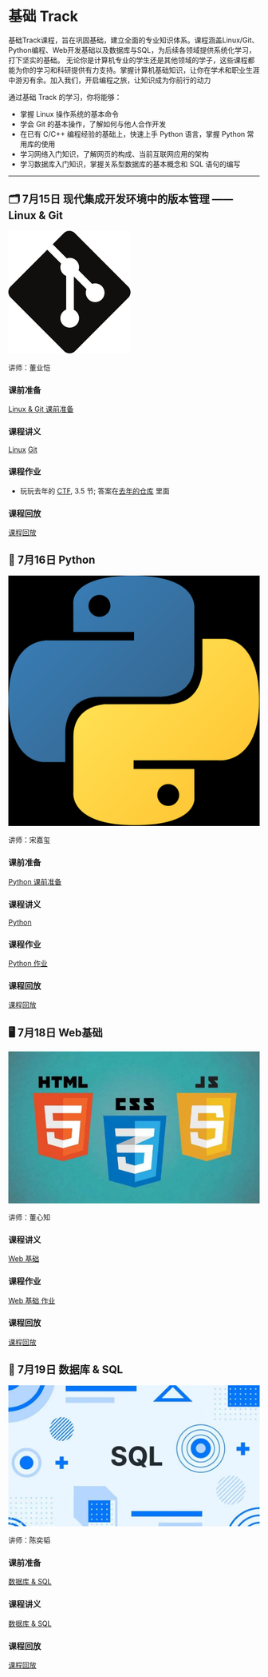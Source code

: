 # 基础 Track

基础Track课程，旨在巩固基础，建立全面的专业知识体系。课程涵盖Linux/Git、Python编程、Web开发基础以及数据库与SQL，为后续各领域提供系统化学习，打下坚实的基础。
无论你是计算机专业的学生还是其他领域的学子，这些课程都能为你的学习和科研提供有力支持。掌握计算机基础知识，让你在学术和职业生涯中游刃有余。加入我们，开启编程之旅，让知识成为你前行的动力

通过基础 Track 的学习，你将能够：

- 掌握 Linux 操作系统的基本命令
- 学会 Git 的基本操作，了解如何与他人合作开发
- 在已有 C/C++ 编程经验的基础上，快速上手 Python 语言，掌握 Python 常用库的使用
- 学习网络入门知识，了解网页的构成、当前互联网应用的架构
- 学习数据库入门知识，掌握关系型数据库的基本概念和 SQL 语句的编写
---

## 🗂 7月15日 现代集成开发环境中的版本管理 —— Linux & Git

![logo](../images/logo/linux&git.svg)

讲师：董业恺

### 课前准备
[Linux & Git 课前准备](https://summer24.net9.org/basic/linux_git/Pre-requisite/)

### 课程讲义
[Linux](https://summer24.net9.org/basic/linux_git/Linux/)
[Git](https://summer24.net9.org/basic/linux_git/Git/)

### 课程作业
- 玩玩去年的 [CTF](https://github.com/sast-summer-training-2023/sast2023-linux-git/blob/main/handout.pdf), 3.5 节; 答案在[去年的仓库](https://github.com/sast-summer-training-2023/sast2023-linux-git) 里面

### 课程回放
[课程回放](https://www.bilibili.com/video/BV1bM4m127DE/?share_source=copy_web&vd_source=49053b7356a25d7661b5d45f37afd1fb)

## 🐍 7月16日 Python

![logo](../images/logo/Python.png)

讲师：宋嘉玺

### 课前准备
[Python 课前准备](https://summer24.net9.org/basic/python/Pre-requisite/)

### 课程讲义
[Python](https://summer24.net9.org/basic/python/handout/)

### 课程作业
[Python 作业](https://summer24.net9.org/basic/python/handout/#_48)

### 课程回放
[课程回放](https://www.bilibili.com/video/BV1Ny411B7Ex/?share_source=copy_web&vd_source=a80492aa87f464b5346dca18c3a9e9b3)

## 🖥 7月18日 Web基础

![logo](../images/logo/Web.jpg)

讲师：董心知

### 课程讲义
[Web 基础](https://summer24.net9.org/basic/Web_basics/Web_basics.pdf)

### 课程作业
[Web 基础 作业](https://summer24.net9.org/basic/Web_basics/hw.pdf)

### 课程回放
[课程回放](https://www.bilibili.com/video/BV1pb421J7cR/?share_source=copy_web&vd_source=a80492aa87f464b5346dca18c3a9e9b3)

## 🏦 7月19日 数据库 & SQL

![logo](../images/logo/SQL.jpg)

讲师：陈奕韬

### 课前准备
[数据库 & SQL](https://summer24.net9.org/basic/sql/Pre-requisite/)

### 课程讲义
[数据库 & SQL](https://summer24.net9.org/basic/sql/handout/)

### 课程回放
[课程回放](https://www.bilibili.com/video/BV1PS42197ve/?share_source=copy_web&vd_source=a80492aa87f464b5346dca18c3a9e9b3)